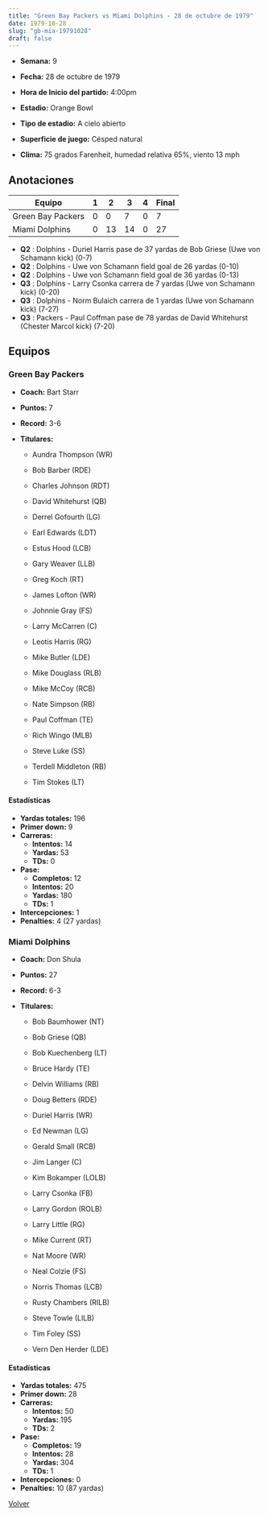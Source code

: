 ```yaml
---
title: "Green Bay Packers vs Miami Dolphins - 28 de octubre de 1979"
date: 1979-10-28
slug: "gb-mia-19791028"
draft: false
---
```


* **Semana:** 9
* **Fecha:** 28 de octubre de 1979

* **Hora de Inicio del partido:** 4:00pm
* **Estadio:** Orange Bowl
* **Tipo de estadio:** A cielo abierto
* **Superficie de juego:** Césped natural
* **Clima:** 75 grados Farenheit, humedad relativa 65%, viento 13 mph





## Anotaciones
| Equipo | 1 | 2 | 3 | 4 | Final |
|--------|---|---|---|---|-------|
| Green Bay Packers  | 0 | 0 | 7 | 0  | 7 |
| Miami Dolphins  | 0 | 13 | 14 | 0  | 27 |
* **Q2** : Dolphins - Duriel Harris pase de 37 yardas de Bob Griese (Uwe von Schamann kick) (0-7)
* **Q2** : Dolphins - Uwe von Schamann field goal de 26 yardas (0-10)
* **Q2** : Dolphins - Uwe von Schamann field goal de 36 yardas (0-13)
* **Q3** : Dolphins - Larry Csonka carrera de 7 yardas (Uwe von Schamann kick) (0-20)
* **Q3** : Dolphins - Norm Bulaich carrera de 1 yardas (Uwe von Schamann kick) (7-27)
* **Q3** : Packers - Paul Coffman pase de 78 yardas de David Whitehurst (Chester Marcol kick) (7-20)


## Equipos


### Green Bay Packers
* **Coach:** Bart Starr
* **Puntos:** 7
* **Record:** 3-6
* **Titulares:** 

  * Aundra Thompson (WR) 

  * Bob Barber (RDE) 

  * Charles Johnson (RDT) 

  * David Whitehurst (QB) 

  * Derrel Gofourth (LG) 

  * Earl Edwards (LDT) 

  * Estus Hood (LCB) 

  * Gary Weaver (LLB) 

  * Greg Koch (RT) 

  * James Lofton (WR) 

  * Johnnie Gray (FS) 

  * Larry McCarren (C) 

  * Leotis Harris (RG) 

  * Mike Butler (LDE) 

  * Mike Douglass (RLB) 

  * Mike McCoy (RCB) 

  * Nate Simpson (RB) 

  * Paul Coffman (TE) 

  * Rich Wingo (MLB) 

  * Steve Luke (SS) 

  * Terdell Middleton (RB) 

  * Tim Stokes (LT) 

#### Estadísticas
* **Yardas totales:** 196
* **Primer down:** 9
* **Carreras:**
  * **Intentos:** 14
  * **Yardas:** 53
  * **TDs:** 0
* **Pase:**
  * **Completos:** 12
  * **Intentos:** 20
  * **Yardas:** 180
  * **TDs:** 1
* **Intercepciones:** 1
* **Penalties:** 4 (27 yardas)

### Miami Dolphins
* **Coach:** Don Shula
* **Puntos:** 27
* **Record:** 6-3
* **Titulares:** 

  * Bob Baumhower (NT) 

  * Bob Griese (QB) 

  * Bob Kuechenberg (LT) 

  * Bruce Hardy (TE) 

  * Delvin Williams (RB) 

  * Doug Betters (RDE) 

  * Duriel Harris (WR) 

  * Ed Newman (LG) 

  * Gerald Small (RCB) 

  * Jim Langer (C) 

  * Kim Bokamper (LOLB) 

  * Larry Csonka (FB) 

  * Larry Gordon (ROLB) 

  * Larry Little (RG) 

  * Mike Current (RT) 

  * Nat Moore (WR) 

  * Neal Colzie (FS) 

  * Norris Thomas (LCB) 

  * Rusty Chambers (RILB) 

  * Steve Towle (LILB) 

  * Tim Foley (SS) 

  * Vern Den Herder (LDE) 

#### Estadísticas
* **Yardas totales:** 475
* **Primer down:** 28
* **Carreras:**
  * **Intentos:** 50
  * **Yardas:** 195
  * **TDs:** 2
* **Pase:**
  * **Completos:** 19
  * **Intentos:** 28
  * **Yardas:** 304
  * **TDs:** 1
* **Intercepciones:** 0
* **Penalties:** 10 (87 yardas)


[Volver](/historia/1979)
